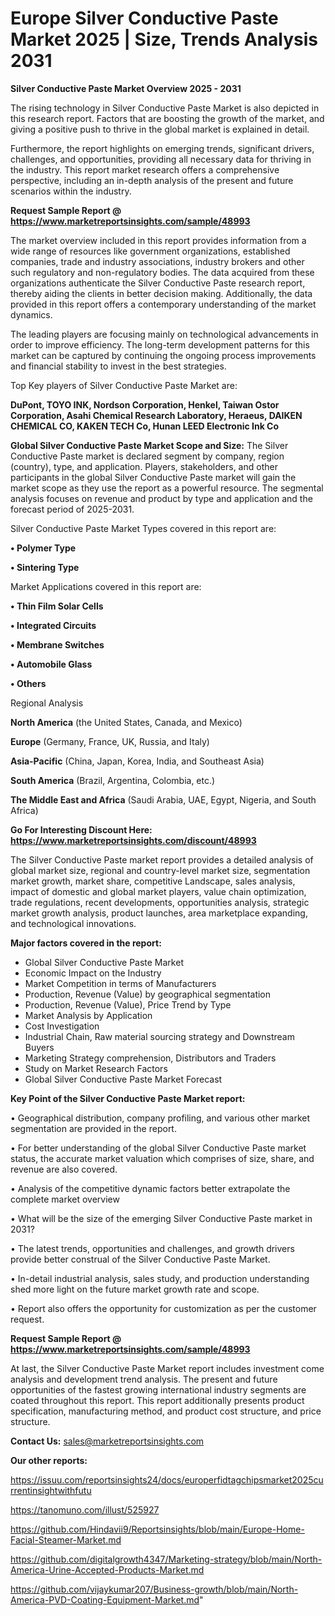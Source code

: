 # Europe Silver Conductive Paste Market 2025 | Size, Trends Analysis 2031

<Strong> Silver Conductive Paste Market Overview 2025 - 2031</strong>

The rising technology in Silver Conductive Paste Market is also depicted in this research report. Factors that are boosting the growth of the market, and giving a positive push to thrive in the global market is explained in detail.

Furthermore, the report highlights on emerging trends, significant drivers, challenges, and opportunities, providing all necessary data for thriving in the industry. This report market research offers a comprehensive perspective, including an in-depth analysis of the present and future scenarios within the industry.

<strong>Request Sample Report @ <a href=https://www.marketreportsinsights.com/sample/48993>https://www.marketreportsinsights.com/sample/48993</a></strong>

The market overview included in this report provides information from a wide range of resources like government organizations, established companies, trade and industry associations, industry brokers and other such regulatory and non-regulatory bodies. The data acquired from these organizations authenticate the Silver Conductive Paste research report, thereby aiding the clients in better decision making. Additionally, the data provided in this report offers a contemporary understanding of the market dynamics.

The leading players are focusing mainly on technological advancements in order to improve efficiency. The long-term development patterns for this market can be captured by continuing the ongoing process improvements and financial stability to invest in the best strategies.

Top Key players of Silver Conductive Paste Market are:

<strong>DuPont, TOYO INK, Nordson Corporation, Henkel, Taiwan Ostor Corporation, Asahi Chemical Research Laboratory, Heraeus, DAIKEN CHEMICAL CO, KAKEN TECH Co, Hunan LEED Electronic Ink Co</strong>

<strong><b>Global Silver Conductive Paste Market Scope and Size:</b></strong>
The Silver Conductive Paste market is declared segment by company, region (country), type, and application. Players, stakeholders, and other participants in the global Silver Conductive Paste market will gain the market scope as they use the report as a powerful resource. The segmental analysis focuses on revenue and product by type and application and the forecast period of 2025-2031.

Silver Conductive Paste Market Types covered in this report are:

<strong>•  Polymer Type

•  Sintering Type</strong>

Market Applications covered in this report are:

<strong>•  Thin Film Solar Cells

•  Integrated Circuits

•  Membrane Switches

•  Automobile Glass

•  Others</strong> 

Regional Analysis

<strong>North America</strong> (the United States, Canada, and Mexico)

<strong>Europe</strong> (Germany, France, UK, Russia, and Italy)

<strong>Asia-Pacific</strong> (China, Japan, Korea, India, and Southeast Asia)

<strong>South America</strong> (Brazil, Argentina, Colombia, etc.)

<strong>The Middle East and Africa</strong> (Saudi Arabia, UAE, Egypt, Nigeria, and South Africa)

<strong>Go For Interesting Discount Here: <a href=https://www.marketreportsinsights.com/discount/48993>https://www.marketreportsinsights.com/discount/48993</a></strong>

The Silver Conductive Paste market report provides a detailed analysis of global market size, regional and country-level market size, segmentation market growth, market share, competitive Landscape, sales analysis, impact of domestic and global market players, value chain optimization, trade regulations, recent developments, opportunities analysis, strategic market growth analysis, product launches, area marketplace expanding, and technological innovations.

<strong><b>Major factors covered in the report:</b></strong>
<ul>
  <li>Global Silver Conductive Paste Market </li>
  <li>Economic Impact on the Industry</li>
  <li>Market Competition in terms of Manufacturers</li>
  <li>Production, Revenue (Value) by geographical segmentation</li>
  <li>Production, Revenue (Value), Price Trend by Type</li>
  <li>Market Analysis by Application</li>
  <li>Cost Investigation</li>
  <li>Industrial Chain, Raw material sourcing strategy and Downstream Buyers</li>
  <li>Marketing Strategy comprehension, Distributors and Traders</li>
  <li>Study on Market Research Factors</li>
  <li>Global Silver Conductive Paste Market Forecast</li>
</ul>

<strong><b>Key Point of the Silver Conductive Paste Market report:</b></strong>

• Geographical distribution, company profiling, and various other market segmentation are provided in the report.

• For better understanding of the global Silver Conductive Paste market status, the accurate market valuation which comprises of size, share, and revenue are also covered.

• Analysis of the competitive dynamic factors better extrapolate the complete market overview

• What will be the size of the emerging Silver Conductive Paste market in 2031?

• The latest trends, opportunities and challenges, and growth drivers provide better construal of the Silver Conductive Paste Market.

• In-detail industrial analysis, sales study, and production understanding shed more light on the future market growth rate and scope.

• Report also offers the opportunity for customization as per the customer request.

<strong>Request Sample Report @ <a href=https://www.marketreportsinsights.com/sample/48993>https://www.marketreportsinsights.com/sample/48993</a></strong>

At last, the Silver Conductive Paste Market report includes investment come analysis and development trend analysis. The present and future opportunities of the fastest growing international industry segments are coated throughout this report. This report additionally presents product specification, manufacturing method, and product cost structure, and price structure.

<strong>Contact Us:</strong>
sales@marketreportsinsights.com

<strong>Our other reports:</strong>

<a href=https://issuu.com/reportsinsights24/docs/europerfidtagchipsmarket2025currentinsightwithfutu>https://issuu.com/reportsinsights24/docs/europerfidtagchipsmarket2025currentinsightwithfutu</a>

<a href=https://tanomuno.com/illust/525927>https://tanomuno.com/illust/525927</a>

<a href=https://github.com/Hindavii9/Reportsinsights/blob/main/Europe-Home-Facial-Steamer-Market.md>https://github.com/Hindavii9/Reportsinsights/blob/main/Europe-Home-Facial-Steamer-Market.md</a>

<a href=https://github.com/digitalgrowth4347/Marketing-strategy/blob/main/North-America-Urine-Accepted-Products-Market.md>https://github.com/digitalgrowth4347/Marketing-strategy/blob/main/North-America-Urine-Accepted-Products-Market.md</a>

<a href=https://github.com/vijaykumar207/Business-growth/blob/main/North-America-PVD-Coating-Equipment-Market.md>https://github.com/vijaykumar207/Business-growth/blob/main/North-America-PVD-Coating-Equipment-Market.md</a>"

